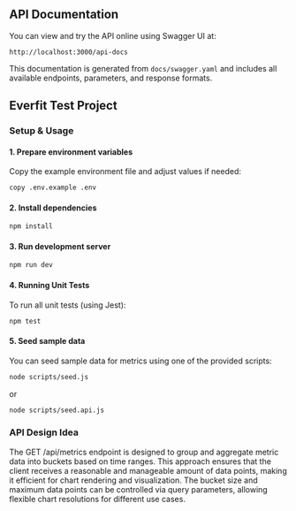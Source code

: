 ## API Documentation

You can view and try the API online using Swagger UI at:

```
http://localhost:3000/api-docs
```

This documentation is generated from `docs/swagger.yaml` and includes all available endpoints, parameters, and response formats.
## Everfit Test Project

### Setup & Usage


#### 1. Prepare environment variables

Copy the example environment file and adjust values if needed:

```bash
copy .env.example .env
```

#### 2. Install dependencies

```bash
npm install
```

#### 3. Run development server

```bash
npm run dev
```

#### 4. Running Unit Tests

To run all unit tests (using Jest):

```bash
npm test
```

#### 5. Seed sample data

You can seed sample data for metrics using one of the provided scripts:

```bash
node scripts/seed.js
```
or
```bash
node scripts/seed.api.js
```

### API Design Idea

The GET /api/metrics endpoint is designed to group and aggregate metric data into buckets based on time ranges. This approach ensures that the client receives a reasonable and manageable amount of data points, making it efficient for chart rendering and visualization. The bucket size and maximum data points can be controlled via query parameters, allowing flexible chart resolutions for different use cases.
